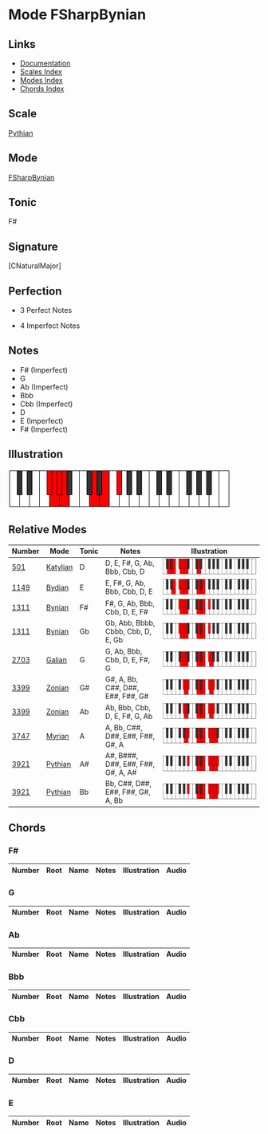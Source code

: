 # Mode FSharpBynian

## Links

- [Documentation](index.md)
- [Scales Index](Scales.md)
- [Modes Index](Modes.md)
- [Chords Index](Chords.md)

## Scale

[Pythian](ScalePythian.md)

## Mode

[FSharpBynian](ModeFSharpBynian.md)

## Tonic

F#

## Signature

[CNaturalMajor]

## Perfection

 - 3 Perfect Notes

 - 4 Imperfect Notes

## Notes

- F# (Imperfect)
- G
- Ab (Imperfect)
- Bbb
- Cbb (Imperfect)
- D
- E (Imperfect)
- F# (Imperfect)

## Illustration

![FSharpBynian](ModeFSharpBynian.png)

## Relative Modes

| Number | Mode | Tonic | Notes | Illustration |
|--------|------|-------|-------|--------------|
| [501](https://ianring.com/musictheory/scales/501) | [Katylian](ModeKatylian.md) | D | D, E, F#, G, Ab, Bbb, Cbb, D | ![DNaturalKatylian](ModeDNaturalKatylian.png) |
| [1149](https://ianring.com/musictheory/scales/1149) | [Bydian](ModeBydian.md) | E | E, F#, G, Ab, Bbb, Cbb, D, E | ![ENaturalBydian](ModeENaturalBydian.png) |
| [1311](https://ianring.com/musictheory/scales/1311) | [Bynian](ModeBynian.md) | F# | F#, G, Ab, Bbb, Cbb, D, E, F# | ![FSharpBynian](ModeFSharpBynian.png) |
| [1311](https://ianring.com/musictheory/scales/1311) | [Bynian](ModeBynian.md) | Gb | Gb, Abb, Bbbb, Cbbb, Cbb, D, E, Gb | ![GFlatBynian](ModeGFlatBynian.png) |
| [2703](https://ianring.com/musictheory/scales/2703) | [Galian](ModeGalian.md) | G | G, Ab, Bbb, Cbb, D, E, F#, G | ![GNaturalGalian](ModeGNaturalGalian.png) |
| [3399](https://ianring.com/musictheory/scales/3399) | [Zonian](ModeZonian.md) | G# | G#, A, Bb, C##, D##, E##, F##, G# | ![GSharpZonian](ModeGSharpZonian.png) |
| [3399](https://ianring.com/musictheory/scales/3399) | [Zonian](ModeZonian.md) | Ab | Ab, Bbb, Cbb, D, E, F#, G, Ab | ![AFlatZonian](ModeAFlatZonian.png) |
| [3747](https://ianring.com/musictheory/scales/3747) | [Myrian](ModeMyrian.md) | A | A, Bb, C##, D##, E##, F##, G#, A | ![ANaturalMyrian](ModeANaturalMyrian.png) |
| [3921](https://ianring.com/musictheory/scales/3921) | [Pythian](ModePythian.md) | A# | A#, B###, D##, E##, F##, G#, A, A# | ![ASharpPythian](ModeASharpPythian.png) |
| [3921](https://ianring.com/musictheory/scales/3921) | [Pythian](ModePythian.md) | Bb | Bb, C##, D##, E##, F##, G#, A, Bb | ![BFlatPythian](ModeBFlatPythian.png) |

## Chords

### F#

| Number | Root | Name | Notes | Illustration | Audio |
|--------|------|------|-------|--------------|-------|

### G

| Number | Root | Name | Notes | Illustration | Audio |
|--------|------|------|-------|--------------|-------|

### Ab

| Number | Root | Name | Notes | Illustration | Audio |
|--------|------|------|-------|--------------|-------|

### Bbb

| Number | Root | Name | Notes | Illustration | Audio |
|--------|------|------|-------|--------------|-------|

### Cbb

| Number | Root | Name | Notes | Illustration | Audio |
|--------|------|------|-------|--------------|-------|

### D

| Number | Root | Name | Notes | Illustration | Audio |
|--------|------|------|-------|--------------|-------|

### E

| Number | Root | Name | Notes | Illustration | Audio |
|--------|------|------|-------|--------------|-------|

